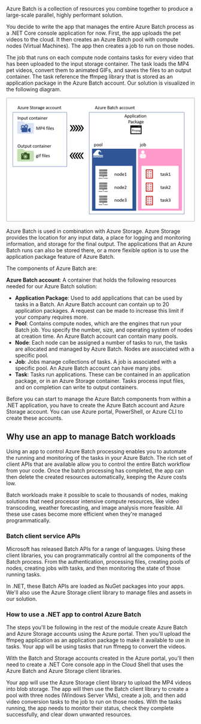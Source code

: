 Azure Batch is a collection of resources you combine together to produce a large-scale parallel, highly performant solution.

You decide to write the app that manages the entire Azure Batch process as a .NET Core console application for now. First, the app uploads the pet videos to the cloud. It then creates an Azure Batch pool with compute nodes (Virtual Machines). The app then creates a job to run on those nodes. 

The job that runs on each compute node contains tasks for every video that has been uploaded to the input storage container. The task loads the MP4 pet videos, convert them to animated GIFs, and saves the files to an output container. The task reference the ffmpeg library that is stored as an application package in the Azure Batch account. Our solution is visualized in the following diagram.

![Diagram showing how an app can use Azure Storage and Azure Batch to run apps on compute nodes in pools.](../media/2-batch-overview.png)

Azure Batch is used in combination with Azure Storage. Azure Storage provides the location for any input data, a place for logging and monitoring information, and storage for the final output. The applications that an Azure Batch runs can also be stored there, or a more flexible option is to use the application package feature of Azure Batch.

The components of Azure Batch are:

**Azure Batch account**: A container that holds the following resources needed for our Azure Batch solution:
- **Application Package**: Used to add applications that can be used by tasks in a Batch. An Azure Batch account can contain up to 20 application packages. A request can be made to increase this limit if your company requires more.
- **Pool**: Contains compute nodes, which are the engines that run your Batch job. You specify the number, size, and operating system of nodes at creation time. An Azure Batch account can contain many pools.
- **Node**: Each node can be assigned a number of tasks to run, the tasks are allocated and managed by Azure Batch. Nodes are associated with a specific pool.
- **Job**: Jobs manage collections of tasks. A job is associated with a specific pool. An Azure Batch account can have many jobs.
- **Task**: Tasks run applications. These can be contained in an application package, or in an Azure Storage container. Tasks process input files, and on completion can write to output containers.

Before you can start to manage the Azure Batch components from within a .NET application, you have to create the Azure Batch account and Azure Storage account. You can use Azure portal, PowerShell, or Azure CLI to create these accounts.

## Why use an app to manage Batch workloads

Using an app to control Azure Batch processing enables you to automate the running and monitoring of the tasks in your Azure Batch. The rich set of client APIs that are available allow you to control the entire Batch workflow from your code. Once the batch processing has completed, the app can then delete the created resources automatically, keeping the Azure costs low.

Batch workloads make it possible to scale to thousands of nodes, making solutions that need processor intensive compute resources, like video transcoding, weather forecasting, and image analysis more feasible. All these use cases become more efficient when they're managed programmatically.

### Batch client service APIs

Microsoft has released Batch APIs for a range of languages. Using these client libraries, you can programmatically control all the components of the Batch process. From the authentication, processing files, creating pools of nodes, creating jobs with tasks, and then monitoring the state of those running tasks.

In .NET, these Batch APIs are loaded as NuGet packages into your apps. We'll also use the Azure Storage client library to manage files and assets in our solution. 

### How to use a .NET app to control Azure Batch

The steps you'll be following in the rest of the module create Azure Batch and Azure Storage accounts using the Azure portal. Then you'll upload the ffmpeg application as an application package to make it available to use in tasks. Your app will be using tasks that run ffmepg to convert the videos.

With the Batch and Storage accounts created in the Azure portal, you'll then need to create a .NET Core console app in the Cloud Shell that uses the Azure Batch and Azure Storage client libraries.

Your app will use the Azure Storage client library to upload the MP4 videos into blob storage. The app will then use the Batch client library to create a pool with three nodes (Windows Server VMs), create a job, and then add video conversion tasks to the job to run on those nodes. With the tasks running, the app needs to monitor their status, check they complete successfully, and clear down unwanted resources.

